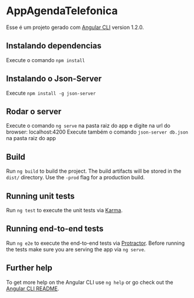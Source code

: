 # AppAgendaTelefonica

Esse é um projeto gerado com [Angular CLI](https://github.com/angular/angular-cli) version 1.2.0.

## Instalando dependencias

Execute o comando `npm install`

## Instalando o Json-Server

Execute `npm install -g json-server`

## Rodar o server

Execute o comando `ng serve` na pasta raiz do app e digite na url do browser: localhost:4200
Execute também o comando `json-server db.json` na pasta raiz do app

## Build

Run `ng build` to build the project. The build artifacts will be stored in the `dist/` directory. Use the `-prod` flag for a production build.

## Running unit tests

Run `ng test` to execute the unit tests via [Karma](https://karma-runner.github.io).

## Running end-to-end tests

Run `ng e2e` to execute the end-to-end tests via [Protractor](http://www.protractortest.org/).
Before running the tests make sure you are serving the app via `ng serve`.

## Further help

To get more help on the Angular CLI use `ng help` or go check out the [Angular CLI README](https://github.com/angular/angular-cli/blob/master/README.md).
